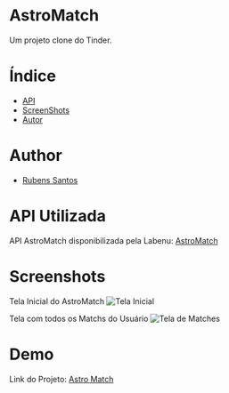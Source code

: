 # AstroMatch

Um projeto clone do Tinder.


# Índice

   * [API ](#API-Utilizada)
   * [ScreenShots ](#Screenshots)
   * [Autor](#Author)


  
# Author

- [Rubens Santos](https://github.com/RubensSantos00)

  
# API Utilizada 

API AstroMatch disponibilizada pela Labenu:  [AstroMatch](https://documenter.getpostman.com/view/7549981/SW12yx56?version=latest#intro
)


  
# Screenshots

Tela Inicial do AstroMatch
![Tela Inicial](https://i.imgur.com/CmNRhZc.png)

Tela com todos os Matchs do Usuário
![Tela de Matches](https://i.imgur.com/p907Iyz.png)

  
# Demo

Link do Projeto: [Astro Match](rightful-war.surge.sh)
